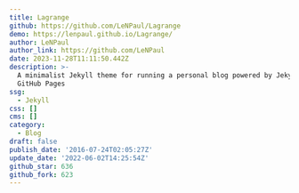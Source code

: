 ```yaml
---
title: Lagrange
github: https://github.com/LeNPaul/Lagrange
demo: https://lenpaul.github.io/Lagrange/
author: LeNPaul
author_link: https://github.com/LeNPaul
date: 2023-11-28T11:11:50.442Z
description: >-
  A minimalist Jekyll theme for running a personal blog powered by Jekyll and
  GitHub Pages
ssg:
  - Jekyll
css: []
cms: []
category:
  - Blog
draft: false
publish_date: '2016-07-24T02:05:27Z'
update_date: '2022-06-02T14:25:54Z'
github_star: 636
github_fork: 623
---
```

